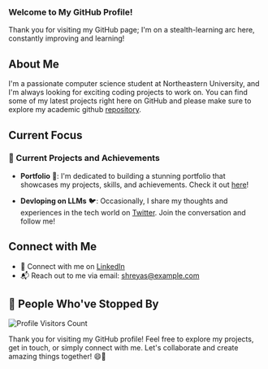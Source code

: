 ### Welcome to My GitHub Profile!

Thank you for visiting my GitHub page; I'm on a stealth-learning arc here, constantly improving and learning!

## About Me
I'm a passionate computer science student at Northeastern University, and I'm always looking for exciting coding projects to work on. You can find some of my latest projects right here on GitHub and please make sure to explore my academic github [repository](https://github.com/sreedhar-shreyas).

## Current Focus
### 🌟 Current Projects and Achievements

- **Portfolio** 📂: I'm dedicated to building a stunning portfolio that showcases my projects, skills, and achievements. Check it out [here](https://shreyas-sreedhar.com)!

- **Devloping on LLMs** 🐦: Occasionally, I share my thoughts and experiences in the tech world on [Twitter](https://twitter.com/imnotshreyas). Join the conversation and follow me!




## Connect with Me
- 🔗 Connect with me on [LinkedIn](https://www.linkedin.com/in/shreyas-sreedhar/)
- 📬 Reach out to me via email: [shreyas@example.com](mailto:shreyas.sreedhar@gmail.com)

## 🫡 People Who've Stopped By
![Profile Visitors Count](https://profile-counter.glitch.me/shreyas-sreedhar/count.svg)

Thank you for visiting my GitHub profile! Feel free to explore my projects, get in touch, or simply connect with me. Let's collaborate and create amazing things together! 😄🚀
